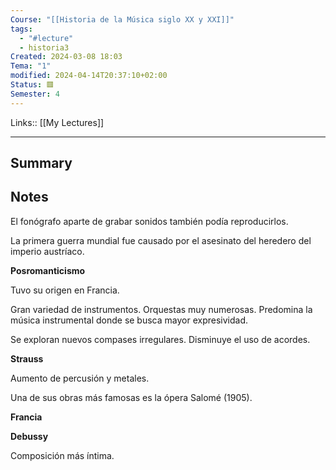 ```yaml
---
Course: "[[Historia de la Música siglo XX y XXI]]"
tags:
  - "#lecture"
  - historia3
Created: 2024-03-08 18:03
Tema: "1"
modified: 2024-04-14T20:37:10+02:00
Status: 🟥
Semester: 4
---
```

Links:: [[My Lectures]]
___

## Summary

## Notes

El fonógrafo aparte de grabar sonidos también podía reproducirlos.

La primera guerra mundial fue causado por el asesinato del heredero del imperio austríaco. 

**Posromanticismo**

Tuvo su origen en Francia.  

Gran variedad de instrumentos. Orquestas muy numerosas. Predomina la música instrumental donde se busca mayor expresividad. 

Se exploran nuevos compases irregulares. Disminuye el uso de acordes. 

**Strauss**

Aumento de percusión y metales.

Una de sus obras más famosas es la ópera Salomé (1905).

**Francia**

**Debussy**

Composición más íntima. 







